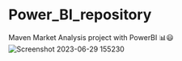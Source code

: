# Power_BI_repository
Maven Market Analysis project with PowerBI 📊😃
![Screenshot 2023-06-29 155230](https://github.com/Yannishal/Power_BI_repository/assets/115225850/aff9810a-235e-4863-aa1e-26e8aad15a47)
